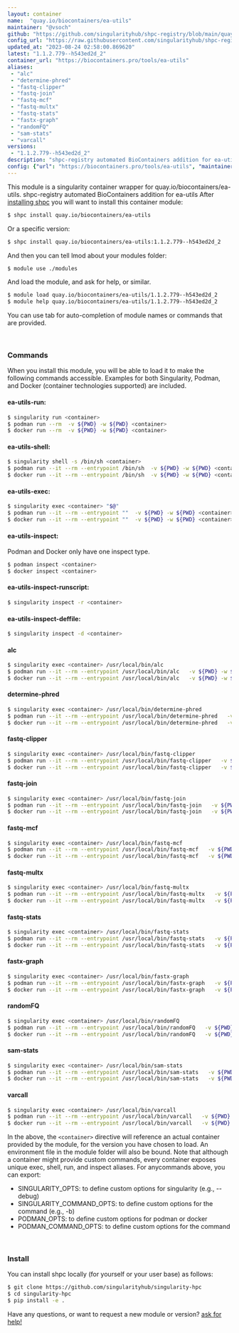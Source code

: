 ```yaml
---
layout: container
name:  "quay.io/biocontainers/ea-utils"
maintainer: "@vsoch"
github: "https://github.com/singularityhub/shpc-registry/blob/main/quay.io/biocontainers/ea-utils/container.yaml"
config_url: "https://raw.githubusercontent.com/singularityhub/shpc-registry/main/quay.io/biocontainers/ea-utils/container.yaml"
updated_at: "2023-08-24 02:58:00.869620"
latest: "1.1.2.779--h543ed2d_2"
container_url: "https://biocontainers.pro/tools/ea-utils"
aliases:
 - "alc"
 - "determine-phred"
 - "fastq-clipper"
 - "fastq-join"
 - "fastq-mcf"
 - "fastq-multx"
 - "fastq-stats"
 - "fastx-graph"
 - "randomFQ"
 - "sam-stats"
 - "varcall"
versions:
 - "1.1.2.779--h543ed2d_2"
description: "shpc-registry automated BioContainers addition for ea-utils"
config: {"url": "https://biocontainers.pro/tools/ea-utils", "maintainer": "@vsoch", "description": "shpc-registry automated BioContainers addition for ea-utils", "latest": {"1.1.2.779--h543ed2d_2": "sha256:35e5bcaaf423f9f49e6ebeff426687974b8ab51d46befd189b82bb2d6dd08496"}, "tags": {"1.1.2.779--h543ed2d_2": "sha256:35e5bcaaf423f9f49e6ebeff426687974b8ab51d46befd189b82bb2d6dd08496"}, "docker": "quay.io/biocontainers/ea-utils", "aliases": {"alc": "/usr/local/bin/alc", "determine-phred": "/usr/local/bin/determine-phred", "fastq-clipper": "/usr/local/bin/fastq-clipper", "fastq-join": "/usr/local/bin/fastq-join", "fastq-mcf": "/usr/local/bin/fastq-mcf", "fastq-multx": "/usr/local/bin/fastq-multx", "fastq-stats": "/usr/local/bin/fastq-stats", "fastx-graph": "/usr/local/bin/fastx-graph", "randomFQ": "/usr/local/bin/randomFQ", "sam-stats": "/usr/local/bin/sam-stats", "varcall": "/usr/local/bin/varcall"}}
---
```


This module is a singularity container wrapper for quay.io/biocontainers/ea-utils.
shpc-registry automated BioContainers addition for ea-utils
After [installing shpc](#install) you will want to install this container module:


```bash
$ shpc install quay.io/biocontainers/ea-utils
```

Or a specific version:

```bash
$ shpc install quay.io/biocontainers/ea-utils:1.1.2.779--h543ed2d_2
```

And then you can tell lmod about your modules folder:

```bash
$ module use ./modules
```

And load the module, and ask for help, or similar.

```bash
$ module load quay.io/biocontainers/ea-utils/1.1.2.779--h543ed2d_2
$ module help quay.io/biocontainers/ea-utils/1.1.2.779--h543ed2d_2
```

You can use tab for auto-completion of module names or commands that are provided.

<br>

### Commands

When you install this module, you will be able to load it to make the following commands accessible.
Examples for both Singularity, Podman, and Docker (container technologies supported) are included.

#### ea-utils-run:

```bash
$ singularity run <container>
$ podman run --rm  -v ${PWD} -w ${PWD} <container>
$ docker run --rm  -v ${PWD} -w ${PWD} <container>
```

#### ea-utils-shell:

```bash
$ singularity shell -s /bin/sh <container>
$ podman run --it --rm --entrypoint /bin/sh  -v ${PWD} -w ${PWD} <container>
$ docker run --it --rm --entrypoint /bin/sh  -v ${PWD} -w ${PWD} <container>
```

#### ea-utils-exec:

```bash
$ singularity exec <container> "$@"
$ podman run --it --rm --entrypoint ""  -v ${PWD} -w ${PWD} <container> "$@"
$ docker run --it --rm --entrypoint ""  -v ${PWD} -w ${PWD} <container> "$@"
```

#### ea-utils-inspect:

Podman and Docker only have one inspect type.

```bash
$ podman inspect <container>
$ docker inspect <container>
```

#### ea-utils-inspect-runscript:

```bash
$ singularity inspect -r <container>
```

#### ea-utils-inspect-deffile:

```bash
$ singularity inspect -d <container>
```


#### alc

```bash
$ singularity exec <container> /usr/local/bin/alc
$ podman run --it --rm --entrypoint /usr/local/bin/alc   -v ${PWD} -w ${PWD} <container> -c " $@"
$ docker run --it --rm --entrypoint /usr/local/bin/alc   -v ${PWD} -w ${PWD} <container> -c " $@"
```


#### determine-phred

```bash
$ singularity exec <container> /usr/local/bin/determine-phred
$ podman run --it --rm --entrypoint /usr/local/bin/determine-phred   -v ${PWD} -w ${PWD} <container> -c " $@"
$ docker run --it --rm --entrypoint /usr/local/bin/determine-phred   -v ${PWD} -w ${PWD} <container> -c " $@"
```


#### fastq-clipper

```bash
$ singularity exec <container> /usr/local/bin/fastq-clipper
$ podman run --it --rm --entrypoint /usr/local/bin/fastq-clipper   -v ${PWD} -w ${PWD} <container> -c " $@"
$ docker run --it --rm --entrypoint /usr/local/bin/fastq-clipper   -v ${PWD} -w ${PWD} <container> -c " $@"
```


#### fastq-join

```bash
$ singularity exec <container> /usr/local/bin/fastq-join
$ podman run --it --rm --entrypoint /usr/local/bin/fastq-join   -v ${PWD} -w ${PWD} <container> -c " $@"
$ docker run --it --rm --entrypoint /usr/local/bin/fastq-join   -v ${PWD} -w ${PWD} <container> -c " $@"
```


#### fastq-mcf

```bash
$ singularity exec <container> /usr/local/bin/fastq-mcf
$ podman run --it --rm --entrypoint /usr/local/bin/fastq-mcf   -v ${PWD} -w ${PWD} <container> -c " $@"
$ docker run --it --rm --entrypoint /usr/local/bin/fastq-mcf   -v ${PWD} -w ${PWD} <container> -c " $@"
```


#### fastq-multx

```bash
$ singularity exec <container> /usr/local/bin/fastq-multx
$ podman run --it --rm --entrypoint /usr/local/bin/fastq-multx   -v ${PWD} -w ${PWD} <container> -c " $@"
$ docker run --it --rm --entrypoint /usr/local/bin/fastq-multx   -v ${PWD} -w ${PWD} <container> -c " $@"
```


#### fastq-stats

```bash
$ singularity exec <container> /usr/local/bin/fastq-stats
$ podman run --it --rm --entrypoint /usr/local/bin/fastq-stats   -v ${PWD} -w ${PWD} <container> -c " $@"
$ docker run --it --rm --entrypoint /usr/local/bin/fastq-stats   -v ${PWD} -w ${PWD} <container> -c " $@"
```


#### fastx-graph

```bash
$ singularity exec <container> /usr/local/bin/fastx-graph
$ podman run --it --rm --entrypoint /usr/local/bin/fastx-graph   -v ${PWD} -w ${PWD} <container> -c " $@"
$ docker run --it --rm --entrypoint /usr/local/bin/fastx-graph   -v ${PWD} -w ${PWD} <container> -c " $@"
```


#### randomFQ

```bash
$ singularity exec <container> /usr/local/bin/randomFQ
$ podman run --it --rm --entrypoint /usr/local/bin/randomFQ   -v ${PWD} -w ${PWD} <container> -c " $@"
$ docker run --it --rm --entrypoint /usr/local/bin/randomFQ   -v ${PWD} -w ${PWD} <container> -c " $@"
```


#### sam-stats

```bash
$ singularity exec <container> /usr/local/bin/sam-stats
$ podman run --it --rm --entrypoint /usr/local/bin/sam-stats   -v ${PWD} -w ${PWD} <container> -c " $@"
$ docker run --it --rm --entrypoint /usr/local/bin/sam-stats   -v ${PWD} -w ${PWD} <container> -c " $@"
```


#### varcall

```bash
$ singularity exec <container> /usr/local/bin/varcall
$ podman run --it --rm --entrypoint /usr/local/bin/varcall   -v ${PWD} -w ${PWD} <container> -c " $@"
$ docker run --it --rm --entrypoint /usr/local/bin/varcall   -v ${PWD} -w ${PWD} <container> -c " $@"
```



In the above, the `<container>` directive will reference an actual container provided
by the module, for the version you have chosen to load. An environment file in the
module folder will also be bound. Note that although a container
might provide custom commands, every container exposes unique exec, shell, run, and
inspect aliases. For anycommands above, you can export:

 - SINGULARITY_OPTS: to define custom options for singularity (e.g., --debug)
 - SINGULARITY_COMMAND_OPTS: to define custom options for the command (e.g., -b)
 - PODMAN_OPTS: to define custom options for podman or docker
 - PODMAN_COMMAND_OPTS: to define custom options for the command

<br>

### Install

You can install shpc locally (for yourself or your user base) as follows:

```bash
$ git clone https://github.com/singularityhub/singularity-hpc
$ cd singularity-hpc
$ pip install -e .
```

Have any questions, or want to request a new module or version? [ask for help!](https://github.com/singularityhub/singularity-hpc/issues)